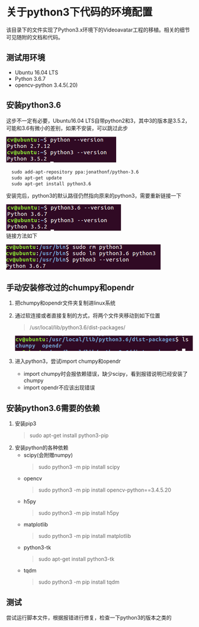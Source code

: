 # 关于python3下代码的环境配置

该目录下的文件实现了Python3.x环境下的Videoavatar工程的移植。相关的细节可见随附的文档和代码。

## 测试用环境
- Ubuntu 16.04 LTS
- Python 3.6.7
- opencv-python 3.4.5(.20)

## 安装python3.6
这步不一定有必要，Ubuntu16.04 LTS自带python2和3，其中3的版本是3.5.2，可能和3.6有微小的差别，如果不安装，可以跳过此步<br/>

![](assets/0.png)<br/>
```
  sudo add-apt-repository ppa:jonathonf/python-3.6
  sudo apt-get update
  sudo apt-get install python3.6
```
安装完后，python3的默认路径仍然指向原来的python3，需要重新链接一下<br/>

![](assets/1.png)<br>
链接方法如下<br>

![](assets/2.png)

## 手动安装修改过的chumpy和opendr

1. 把chumpy和opendr文件夹复制进linux系统
1. 通过软连接或者直接复制的方式，将两个文件夹移动到如下位置
    > /usr/local/lib/python3.6/dist-packages/  

    ![](assets/3.png)
1. 进入python3，尝试import chumpy和opendr
    - import chumpy时会报依赖错误，缺少scipy，看到报错说明已经安装了chumpy
    - import opendr不应该出现错误

## 安装python3.6需要的依赖
1. 安装pip3
    > sudo apt-get install python3-pip
1. 安装python的各种依赖
    - scipy(会附赠numpy)
        > sudo python3 -m pip install scipy
    - opencv
        > sudo python3 -m pip install opencv-python==3.4.5.20
    - h5py
        > sudo python3 -m pip install h5py
    - matplotlib
        > sudo python3 -m pip install matplotlib
    - python3-tk
        > sudo apt-get install python3-tk
    - tqdm
        > sudo python3 -m pip install tqdm

## 测试
尝试运行脚本文件，根据报错进行修复，检查一下python3的版本之类的 